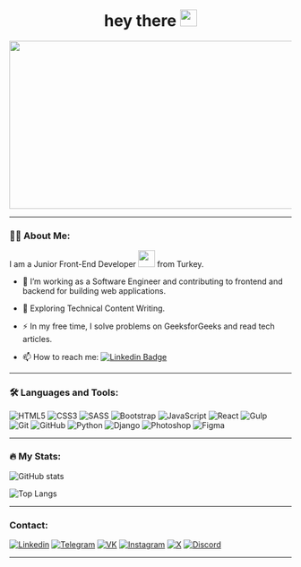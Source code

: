 <h1 align="center">
  hey there
  <img src="https://media.giphy.com/media/hvRJCLFzcasrR4ia7z/giphy.gif" width="30px"/>
</h1>

<div align="center">
  <img src="https://media.giphy.com/media/dWesBcTLavkZuG35MI/giphy.gif" width="600" height="300"/>
</div>

---

### :man_technologist: About Me:

I am a Junior Front-End Developer <img src="https://media.giphy.com/media/WUlplcMpOCEmTGBtBW/giphy.gif" width="30"> from Turkey.

- :telescope: I’m working as a Software Engineer and contributing to frontend and backend for building web applications.

- :seedling: Exploring Technical Content Writing.

- :zap: In my free time, I solve problems on GeeksforGeeks and read tech articles.

- :mailbox: How to reach me: [![Linkedin Badge](https://img.shields.io/badge/-beyaztash-blue?style=flat&logo=Linkedin&logoColor=white)](https://www.linkedin.com/in/beyaztash/)

---

### :hammer_and_wrench: Languages and Tools:

![HTML5](https://img.shields.io/badge/html5-%23E34F26.svg?style=for-the-badge&logo=html5&logoColor=white) 
![CSS3](https://img.shields.io/badge/css3-%231572B6.svg?style=for-the-badge&logo=css3&logoColor=white) 
![SASS](https://img.shields.io/badge/SASS-hotpink.svg?style=for-the-badge&logo=SASS&logoColor=white) 
![Bootstrap](https://img.shields.io/badge/bootstrap-%23563D7C.svg?style=for-the-badge&logo=bootstrap&logoColor=white) 
![JavaScript](https://img.shields.io/badge/javascript-%23323330.svg?style=for-the-badge&logo=javascript&logoColor=%23F7DF1E) 
![React](https://img.shields.io/badge/react-%2320232a.svg?style=for-the-badge&logo=react&logoColor=%2361DAFB) 
![Gulp](https://img.shields.io/badge/-Gulp-333?style=for-the-badge&logo=Gulp)  
![Git](https://img.shields.io/badge/-Git-333?style=for-the-badge&logo=Git)
![GitHub](https://img.shields.io/badge/-GitHub-333?style=for-the-badge&logo=GitHub)
![Python](https://img.shields.io/badge/python-3670A0?style=for-the-badge&logo=python&logoColor=ffdd54) 
![Django](https://img.shields.io/badge/django-%23092E20.svg?style=for-the-badge&logo=django&logoColor=white) 
![Photoshop](https://img.shields.io/badge/adobephotoshop-%2331A8FF.svg?style=for-the-badge&logo=adobephotoshop&logoColor=white)
![Figma](https://img.shields.io/badge/figma-%23F24E1E.svg?style=for-the-badge&logo=figma&logoColor=white) 

---

### :fire: My Stats:

![GitHub stats](https://github-readme-stats.vercel.app/api?username=beyaztashdev&show_icons=true&hide=prs,issues,contribs&theme=dark)

![Top Langs](https://github-readme-stats.vercel.app/api/top-langs/?username=beyaztashdev&layout=compact&theme=dark)

---

### Contact:

[![Linkedin](https://img.shields.io/badge/-Linkedin-333?style=for-the-badge&logo=Linkedin&logoColor=FF0000)](https://www.linkedin.com/in/beyaztash/)
[![Telegram](https://img.shields.io/badge/-Telegram-333?style=for-the-badge&logo=telegram&logoColor=27A0D9)](https://t.me/beyaztash)
[![VK](https://img.shields.io/badge/-VK-333?style=for-the-badge&logo=Vk&logoColor=27A0D9)](https://vk.com/beyaztash)
[![Instagram](https://img.shields.io/badge/-Instagram-333?style=for-the-badge&logo=instagram&logoColor=B4068E)](https://instagram.com/_beyaztash_)
[![X](https://img.shields.io/badge/-X-333?style=for-the-badge&logo=X&logoColor=white)](https://Twitter.com/beyaztash)
[![Discord](https://img.shields.io/badge/-Discord-333?style=for-the-badge&logo=Discord&logoColor=blue)](https://discordapp.com/users/275335782409961472)

---
